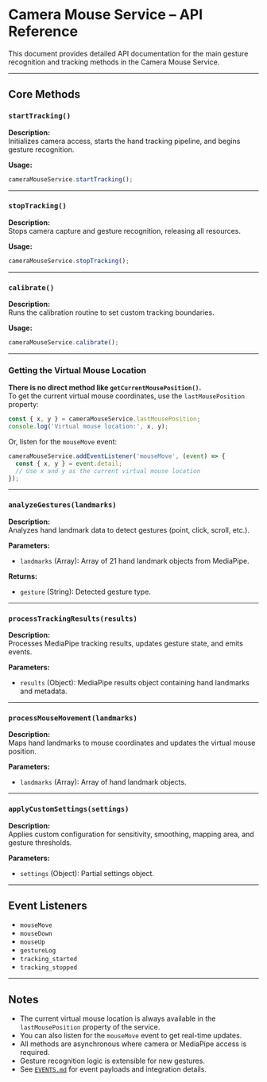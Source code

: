 # Camera Mouse Service – API Reference

This document provides detailed API documentation for the main gesture recognition and tracking methods in the Camera Mouse Service.

---

## Core Methods

### `startTracking()`
**Description:**  
Initializes camera access, starts the hand tracking pipeline, and begins gesture recognition.

**Usage:**  
```javascript
cameraMouseService.startTracking();
```

---

### `stopTracking()`
**Description:**  
Stops camera capture and gesture recognition, releasing all resources.

**Usage:**  
```javascript
cameraMouseService.stopTracking();
```

---

### `calibrate()`
**Description:**  
Runs the calibration routine to set custom tracking boundaries.

**Usage:**  
```javascript
cameraMouseService.calibrate();
```

---

### Getting the Virtual Mouse Location

**There is no direct method like `getCurrentMousePosition()`.**  
To get the current virtual mouse coordinates, use the `lastMousePosition` property:

```javascript
const { x, y } = cameraMouseService.lastMousePosition;
console.log('Virtual mouse location:', x, y);
```

Or, listen for the `mouseMove` event:

```javascript
cameraMouseService.addEventListener('mouseMove', (event) => {
  const { x, y } = event.detail;
  // Use x and y as the current virtual mouse location
});
```

---

### `analyzeGestures(landmarks)`
**Description:**  
Analyzes hand landmark data to detect gestures (point, click, scroll, etc.).

**Parameters:**  
- `landmarks` (Array): Array of 21 hand landmark objects from MediaPipe.

**Returns:**  
- `gesture` (String): Detected gesture type.

---

### `processTrackingResults(results)`
**Description:**  
Processes MediaPipe tracking results, updates gesture state, and emits events.

**Parameters:**  
- `results` (Object): MediaPipe results object containing hand landmarks and metadata.

---

### `processMouseMovement(landmarks)`
**Description:**  
Maps hand landmarks to mouse coordinates and updates the virtual mouse position.

**Parameters:**  
- `landmarks` (Array): Array of hand landmark objects.

---

### `applyCustomSettings(settings)`
**Description:**  
Applies custom configuration for sensitivity, smoothing, mapping area, and gesture thresholds.

**Parameters:**  
- `settings` (Object): Partial settings object.

---

## Event Listeners

- `mouseMove`
- `mouseDown`
- `mouseUp`
- `gestureLog`
- `tracking_started`
- `tracking_stopped`

---

## Notes

- The current virtual mouse location is always available in the `lastMousePosition` property of the service.
- You can also listen for the `mouseMove` event to get real-time updates.
- All methods are asynchronous where camera or MediaPipe access is required.
- Gesture recognition logic is extensible for new gestures.
- See [`EVENTS.md`](apps/camera-mouse/EVENTS.md) for event payloads and integration details.
